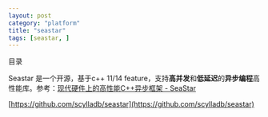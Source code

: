 ```yaml
---
layout: post
category: "platform"
title: "seastar"
tags: [seastar, ]
---
```


目录

<!-- TOC -->


<!-- /TOC -->

Seastar 是一个开源，基于c++ 11/14 feature，支持**高并发**和**低延迟**的**异步编程**高性能库。参考：[现代硬件上的高性能C++异步框架 - SeaStar](http://www.sohu.com/a/190357942_617676)

[https://github.com/scylladb/seastar](https://github.com/scylladb/seastar)

